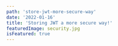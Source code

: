 ```yaml
---
path: 'store-jwt-more-secure-way'
date: '2022-01-16'
title: 'Storing JWT a more secure way!'
featuredImage: security.jpg
isFeatured: true
---
```

